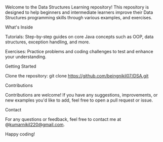 Welcome to the Data Structures Learning repository! This repository is designed to help beginners and intermediate learners improve their Data Structures programming skills through various examples, and exercises.

What's Inside

Tutorials: Step-by-step guides on core Java concepts such as OOP, data structures, exception handling, and more.

Exercises: Practice problems and coding challenges to test and enhance your understanding.

Getting Started

Clone the repository: git clone https://github.com/beingnikil07/DSA.git

Contributions

Contributions are welcome! If you have any suggestions, improvements, or new examples you'd like to add, feel free to open a pull request or issue.

Contact

For any questions or feedback, feel free to contact me at @kumarnikil220@gmail.com.

Happy coding!
